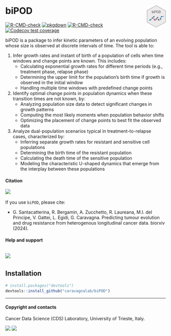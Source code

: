 
<!-- README.md is generated from README.Rmd. Please edit that file -->

# biPOD <a href="caravagnalab.github.io/biPOD"><img src="man/figures/logo.png" align="right" height="69" /></a>

<!-- badges: start -->

[![R-CMD-check](https://github.com/caravagnalab/biPOD/workflows/R-CMD-check/badge.svg)](https://github.com/caravagnalab/biPOD/actions)
[![pkgdown](https://github.com/caravagnalab/biPOD/actions/workflows/pkgdown.yaml/badge.svg)](https://github.com/caravagnalab/biPOD/actions/workflows/pkgdown.yaml)
[![R-CMD-check](https://github.com/caravagnalab/biPOD/actions/workflows/R-CMD-check.yaml/badge.svg)](https://github.com/caravagnalab/biPOD/actions/workflows/R-CMD-check.yaml)
[![Codecov test
coverage](https://codecov.io/gh/caravagnalab/biPOD/branch/main/graph/badge.svg)](https://app.codecov.io/gh/caravagnalab/biPOD?branch=main)
<!-- badges: end -->

biPOD is a package to infer kinetic parameters of an evolving population
whose size is observed at discrete intervals of time. The tool is able
to:

1.  Infer growth rates and instant of birth of a population of cells
    when time windows and change points are known. This includes:
    - Calculating exponential growth rates for different time periods
      (e.g., treatment phase, relapse phase)
    - Determining the upper limit for the population’s birth time if
      growth is observed in the initial window
    - Handling multiple time windows with predefined change points
2.  Identify optimal change points in population dynamics when these
    transition times are not known, by:
    - Analyzing population size data to detect significant changes in
      growth patterns
    - Computing the most likely moments when population behavior shifts
    - Optimizing the placement of change points to best fit the observed
      data
3.  Analyze dual-population scenarios typical in treatment-to-relapse
    cases, characterized by:
    - Inferring separate growth rates for resistant and sensitive cell
      populations
    - Determining the birth time of the resistant population
    - Calculating the death time of the sensitive population
    - Modeling the characteristic U-shaped dynamics that emerge from the
      interplay between these populations

#### Citation

[![](https://img.shields.io/badge/doi-10.1101/2024.12.30.630757-red.svg)](https://doi.org/10.1101/2024.12.30.630757)

If you use `biPOD`, please cite:

- G. Santacatterina, R. Bergamin, A. Zucchetto, R. Laureana, M.I. del
  Principe, V. Gattei, L. Egidi, G. Caravagna. Predicting tumour
  evolution and drug resistance from heterogenous longitudinal cancer
  data. biorxiv (2024).

#### Help and support

## [![](https://img.shields.io/badge/GitHub%20Pages-https://caravagnalab.github.io/biPOD/-yellow.svg)](https://caravagnalab.github.io/biPOD)

## Installation

``` r
# install.packages("devtools")
devtools::install_github("caravagnalab/biPOD")
```

------------------------------------------------------------------------

#### Copyright and contacts

Cancer Data Science (CDS) Laboratory, University of Trieste, Italy.

[![](https://img.shields.io/badge/CDS%20Lab%20Github-caravagnalab-seagreen.svg)](https://github.com/caravagnalab)
[![](https://img.shields.io/badge/CDS%20Lab%20webpage-https://www.caravagnalab.org/-red.svg)](https://www.caravagnalab.org/)
